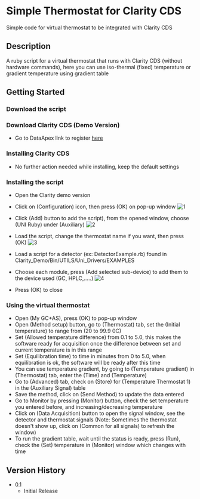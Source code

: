 # Simple Thermostat for Clarity CDS

Simple code for virtual thermostat to be integrated with Clarity CDS

## Description

A ruby script for a virtual thermostat that runs with Clarity CDS (without hardware commands), here you can use iso-thermal (fixed) temperature or 
gradient temperature using gradient table

## Getting Started

### Download the script

### Download Clarity CDS (Demo Version)

* Go to DataApex link to register [here](https://www.dataapex.com/product/clarity-demo?language_content_entity=en)

### Installing Clarity CDS

* No further action needed while installing, keep the default settings

### Installing the script

* Open the Clarity demo version
* Click on (Configuration) icon, then press (OK) on pop-up window
![1](https://user-images.githubusercontent.com/25401184/178685655-fe603d0f-bad5-4717-a142-2a81399523aa.jpg)

* Click (Add) button to add the script), from the opened window, choose (UNI Ruby) under (Auxiliary)
![2](https://user-images.githubusercontent.com/25401184/178685789-5d7ce540-6b5f-4cb6-9cb4-81fd6c22fcff.jpg)

* Load the script, change the thermostat name if you want, then press (OK)
![3](https://user-images.githubusercontent.com/25401184/178685977-80230158-cabf-47a0-9040-c14874c6706b.jpg)

* Load a script for a detector (ex: DetectorExample.rb) found in Clarity_Demo/Bin/UTILS/Uni_Drivers/EXAMPLES
* Choose each module, press (Add selected sub-device) to add them to the device used (GC, HPLC,.....)
![4](https://user-images.githubusercontent.com/25401184/178686101-857f643d-d561-4fb5-ae12-cd8cd628c529.jpg)

* Press (OK) to close

### Using the virtual thermostat
* Open (My GC+AS), press (OK) to pop-up window
* Open (Method setup) button, go to (Thermostat) tab, set the (Initial temperature) to range from (20 to 99.9 0C)
* Set (Allowed temperature difference) from 0.1 to 5.0, this makes the software ready for acquisition once the difference between set and current temperature is in this range
* Set (Equilibration time) to time in minutes from 0 to 5.0, when equilibration is ok, the software will be ready after this time
* You can use temperature gradient, by going to (Temperature gradient) in (Thermostat) tab, enter the (Time) and (Temperature)
* Go to (Advanced) tab, check on (Store) for (Temperature Thermostat 1) in the (Auxiliary Signal) table
* Save the method, click on (Send Method) to update the data entered
* Go to Monitor by pressing (Monitor) button, check the set temperature you entered before, and increasing/decreasing temperature
* Click on (Data Acquisition) button to open the signal window, see the detector and thermostat signals (Note: Sometimes the thermostat doesn't show up, click on (Common for all signals) to refresh the window)
* To run the gradient table, wait until the status is ready, press (Run), check the (Set) temperature in (Monitor) window which changes with time



## Version History

* 0.1
    * Initial Release
